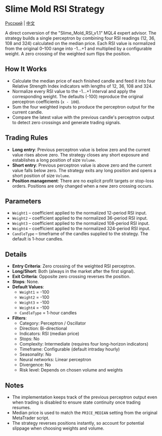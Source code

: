 # Slime Mold RSI Strategy
[Русский](README_ru.md) | [中文](README_cn.md)

A direct conversion of the "Slime_Mold_RSI_v1.1" MQL4 expert advisor. The strategy builds a single perceptron by combining four RSI readings (12, 36, 108 and 324) calculated on the median price. Each RSI value is normalized from the original 0–100 range into -1…+1 and multiplied by a configurable weight. A zero crossing of the weighted sum flips the position.

## How It Works
- Calculate the median price of each finished candle and feed it into four Relative Strength Index indicators with lengths of 12, 36, 108 and 324.
- Normalize every RSI value to the -1…+1 interval and apply the corresponding weight. The defaults (-100) reproduce the original perceptron coefficients (`x - 100`).
- Sum the four weighted inputs to produce the perceptron output for the current candle.
- Compare the latest value with the previous candle's perceptron output to detect zero crossings and generate trading signals.

## Trading Rules
- **Long entry**: Previous perceptron value is below zero and the current value rises above zero. The strategy closes any short exposure and establishes a long position of size `Volume`.
- **Short entry**: Previous perceptron value is above zero and the current value falls below zero. The strategy exits any long position and opens a short position of size `Volume`.
- **Position management**: There are no explicit profit targets or stop-loss orders. Positions are only changed when a new zero crossing occurs.

## Parameters
- `Weight1` – coefficient applied to the normalized 12-period RSI input.
- `Weight2` – coefficient applied to the normalized 36-period RSI input.
- `Weight3` – coefficient applied to the normalized 108-period RSI input.
- `Weight4` – coefficient applied to the normalized 324-period RSI input.
- `CandleType` – timeframe of the candles supplied to the strategy. The default is 1-hour candles.

## Details
- **Entry Criteria**: Zero crossing of the weighted RSI perceptron.
- **Long/Short**: Both (always in the market after the first signal).
- **Exit Criteria**: Opposite zero crossing reverses the position.
- **Stops**: None.
- **Default Values**:
  - `Weight1` = -100
  - `Weight2` = -100
  - `Weight3` = -100
  - `Weight4` = -100
  - `CandleType` = 1-hour candles
- **Filters**:
  - Category: Perceptron / Oscillator
  - Direction: Bi-directional
  - Indicators: RSI (median price)
  - Stops: No
  - Complexity: Intermediate (requires four long-horizon indicators)
  - Timeframe: Configurable (default intraday hourly)
  - Seasonality: No
  - Neural networks: Linear perceptron
  - Divergence: No
  - Risk level: Depends on chosen volume and weights

## Notes
- The implementation keeps track of the previous perceptron output even when trading is disabled to ensure state continuity once trading resumes.
- Median price is used to match the `PRICE_MEDIAN` setting from the original MetaTrader script.
- The strategy reverses positions instantly, so account for potential slippage when choosing weights and volume.
